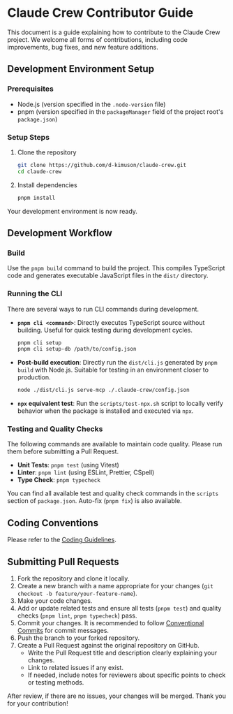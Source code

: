 # Claude Crew Contributor Guide

This document is a guide explaining how to contribute to the Claude Crew project. We welcome all forms of contributions, including code improvements, bug fixes, and new feature additions.

## Development Environment Setup

### Prerequisites

- Node.js (version specified in the `.node-version` file)
- pnpm (version specified in the `packageManager` field of the project root's `package.json`)

### Setup Steps

1.  Clone the repository

    ```bash
    git clone https://github.com/d-kimuson/claude-crew.git
    cd claude-crew
    ```

2.  Install dependencies
    ```bash
    pnpm install
    ```

Your development environment is now ready.

## Development Workflow

### Build

Use the `pnpm build` command to build the project. This compiles TypeScript code and generates executable JavaScript files in the `dist/` directory.

### Running the CLI

There are several ways to run CLI commands during development.

- **`pnpm cli <command>`**: Directly executes TypeScript source without building. Useful for quick testing during development cycles.
  ```bash
  pnpm cli setup
  pnpm cli setup-db /path/to/config.json
  ```
- **Post-build execution**: Directly run the `dist/cli.js` generated by `pnpm build` with Node.js. Suitable for testing in an environment closer to production.
  ```bash
  node ./dist/cli.js serve-mcp ./.claude-crew/config.json
  ```
- **`npx` equivalent test**: Run the `scripts/test-npx.sh` script to locally verify behavior when the package is installed and executed via `npx`.

### Testing and Quality Checks

The following commands are available to maintain code quality. Please run them before submitting a Pull Request.

- **Unit Tests**: `pnpm test` (using Vitest)
- **Linter**: `pnpm lint` (using ESLint, Prettier, CSpell)
- **Type Check**: `pnpm typecheck`

You can find all available test and quality check commands in the `scripts` section of `package.json`. Auto-fix (`pnpm fix`) is also available.

## Coding Conventions

Please refer to the [Coding Guidelines](./coding-guidelines.md).

## Submitting Pull Requests

1.  Fork the repository and clone it locally.
2.  Create a new branch with a name appropriate for your changes (`git checkout -b feature/your-feature-name`).
3.  Make your code changes.
4.  Add or update related tests and ensure all tests (`pnpm test`) and quality checks (`pnpm lint`, `pnpm typecheck`) pass.
5.  Commit your changes. It is recommended to follow [Conventional Commits](https://www.conventionalcommits.org/) for commit messages.
6.  Push the branch to your forked repository.
7.  Create a Pull Request against the original repository on GitHub.
    - Write the Pull Request title and description clearly explaining your changes.
    - Link to related issues if any exist.
    - If needed, include notes for reviewers about specific points to check or testing methods.

After review, if there are no issues, your changes will be merged. Thank you for your contribution!
